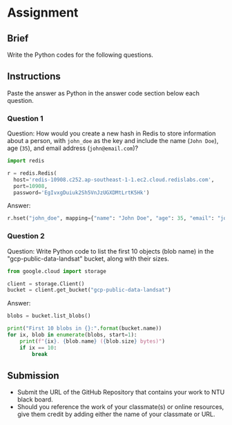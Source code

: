 # Assignment

## Brief

Write the Python codes for the following questions.

## Instructions

Paste the answer as Python in the answer code section below each question.

### Question 1

Question: How would you create a new hash in Redis to store information about a person, with `john_doe` as the key and include the name (`John Doe`), age (`35`), and email address (`john@email.com`)?

```python
import redis

r = redis.Redis(
  host='redis-10908.c252.ap-southeast-1-1.ec2.cloud.redislabs.com',
  port=10908,
  password='EgIvxgDuiuk2Sh5VnJzUGXDMtLrtK5Hk')
```

Answer:

```python
r.hset("john_doe", mapping={"name": "John Doe", "age": 35, "email": "john@example.com"})
```

### Question 2

Question: Write Python code to list the first 10 objects (blob name) in the "gcp-public-data-landsat" bucket, along with their sizes.

```python
from google.cloud import storage

client = storage.Client()
bucket = client.get_bucket("gcp-public-data-landsat")
```

Answer:

```python
blobs = bucket.list_blobs()

print("First 10 blobs in {}:".format(bucket.name))
for ix, blob in enumerate(blobs, start=1):
    print(f"{ix}. {blob.name} ({blob.size} bytes)")
    if ix == 10:
        break
```

## Submission

- Submit the URL of the GitHub Repository that contains your work to NTU black board.
- Should you reference the work of your classmate(s) or online resources, give them credit by adding either the name of your classmate or URL.
